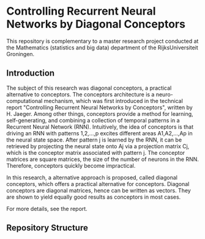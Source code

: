 # Controlling Recurrent Neural Networks by Diagonal Conceptors
This repository is complementary to a master research project conducted at the Mathematics (statistics and big data) department of the RijksUniversiteit Groningen. 


## Introduction
The subject of this research was diagonal conceptors, a practical alternative to conceptors. The conceptors architecture is a neuro-computational mechanism, which was first introduced in the technical report "Controlling Recurrent Neural Networks by Conceptors", written by H. Jaeger. Among other things, conceptors provide a method for learning, self-generating, and combining a collection of temporal patterns in a Recurrent Neural Network (RNN). Intuitively, the idea of conceptors is that driving an RNN with patterns 1,2,...,p excites different areas A1,A2,...,Ap in the neural state space. After pattern j is learned by the RNN, it can be retrieved by projecting the neural state onto Aj via a projection matrix Cj, which is the conceptor matrix associated with pattern j. The conceptor matrices are square matrices, the size of the number of neurons in the RNN. Therefore, conceptors quickly become impractical. 

In this research, a alternative approach is proposed, called diagonal conceptors, which offers a practical alternative for conceptors. Diagonal conceptors are diagonal matrices, hence can be written as vectors. They are shown to yield equally good results as conceptors in most cases.

For more details, see the report.

## Repository Structure
